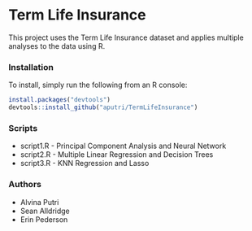 # Term Life Insurance

This project uses the Term Life Insurance dataset and applies multiple analyses to the data using R.

### Installation

To install, simply run the following from an R console:

``` r
install.packages("devtools")
devtools::install_github("aputri/TermLifeInsurance")
```

### Scripts

* script1.R - Principal Component Analysis and Neural Network
* script2.R - Multiple Linear Regression and Decision Trees
* script3.R - KNN Regression and Lasso

### Authors

* Alvina Putri
* Sean Alldridge
* Erin Pederson
